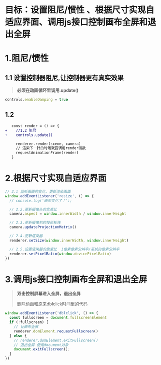 # 目标：设置阻尼/惯性 、根据尺寸实现自适应界面、调用js接口控制画布全屏和退出全屏
# 1.阻尼/惯性
## 1.1 设置控制器阻尼,让控制器更有真实效果
> **必须在动画循环里调用.update()**
```ts
controls.enableDamping = true
```

## 1.2
```diff
   const render = () => {
+    //1.2 阻尼
+    controls.update()

     renderer.render(scene, camera)
     // 渲染下一针的时候就要调用render函数
     requestAnimationFrame(render)
   }
```

# 2.根据尺寸实现自适应界面
```ts
// 2.1 监听画面的变化，更新渲染画面
window.addEventListener('resize', () => {
  // console.log('画面变化了！');

  // 2.2.更新摄像头的宽高比
  camera.aspect = window.innerWidth / window.innerHeight

  // 2.3.更新摄像机的投影矩阵
  camera.updateProjectionMatrix()

  // 2.4.更新渲染器
  renderer.setSize(window.innerWidth, window.innerHeight)

  // 2.5.设置渲染器的像素比  1像素像素分辨率/系统的像素分辨率
  renderer.setPixelRatio(window.devicePixelRatio)
})
```

# 3.调用js接口控制画布全屏和退出全屏
> **双击控制屏幕进入全屏，退出全屏**
>
> 删除动画和原来dblclick时间里的代码
```ts
window.addEventListener('dblclick', () => {
  const fullscreen = document.fullscreenElement
  if (!fullscreen) {
    // 让画布全屏
    renderer.domElement.requestFullscreen()
  } else {
    // renderer.domElement.exitFullscreen()
    // 退出全屏 使用document对象
    document.exitFullscreen();
  }
})
```
